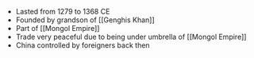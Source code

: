 - Lasted from 1279 to 1368 CE
- Founded by grandson of [[Genghis Khan]]
- Part of [[Mongol Empire]]
- Trade very peaceful due to being under umbrella of [[Mongol Empire]]
- China controlled by foreigners back then